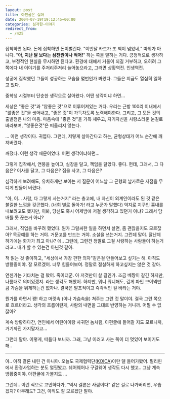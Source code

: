 ```yaml
---
layout: post
title: 아편굴은 싫어
date: 2004-07-19T19:12:45+00:00
categories: 심각한-이야기
redirect_from:
  - /425
---
```


집착하면 된다. 돈에 집착하면 돈이벌린다. "이번달 카드가 또 백이 넘었네," 따위가 아니다. "<strong>아, 지난 달 보다는 삼천원이나 적어!</strong>" 하는 쪽을 말하는 거다. 긍정적으로 생각하고, 부정적인 현실을 무시하면 된다고. 환경에 대해서 거울이 되길 거부하고, 오히려 그쪽에다 내 이야기를 주저리주저리 늘어놓으라고, 그러면 상황역전. 인생역전.

성공에 집착했던 그들이 성공하는 모습을 몇번인가 봐왔다. 그들은 지금도 열심히 일하고 있다.

중학생 시절부터 단순한 생각으로 살아왔다. 어떤 생각이냐 하면...

세상은 "좋은 것"과 "않좋은 것"으로 이루어져있는 거다. 우리는 근방 100리 이내에서 "않좋은 것"을 씻어내고, "좋은 것"이 가득차도록 노력해야한다. 그리고, 그 모든 것의 출발점은 나의 마음. 마음속에 "좋은 것"을 가득 채우고, 자기자신을 사랑스러운 눈길로 바라보며, "않좋은것"은 떠올리지 않는다.

... 이런 생각이다. 귀엽다. 그런데, 저렇게 살아간다고 하는, 균형상태가 어느 순간에 깨져버렸다.

깨졌다. 이런 생각 때문이었다. 어떤 생각이냐하면...

그렇게 집착해서, 연봉을 높이고, 실장을 달고, 책임을 달았다. 좋다. 헌데, 그래서, 그 다음은? 이사를 달고, 그 다음은? 집을 사고, 그 다음은?

심각하게 보려해도, 유치하게만 보이는 저 질문이 어느날 그 균형의 날카로운 지점을 무디게 만들어 버렸다.

"아, 이... 사람, 다 그렇게 사는거지" 라는 충고에, 내 자신이 외계인이라도 된 것 같은 불길한 느낌을 갖곤했다. (너희 별로 돌아가! 라고 누군가 말했다) 억지로 지구인 흉내를 내보려고도 했지만, 이봐, 당신도 혹시 어제밤에 저걸 생각하고 있던거 아냐? 그래서 담배를 못 끊는거 아냐?

그래서, 직업을 바꾸려 했었다. 뭔가 그럴싸한 일을 하면서 살면, 좀 괜찮을지도 모르잖아? 목공예를 하는 거야. 거문고를 만드는 거야. 소설을 쓰는거지. 그런데 말야. 잘난체 하기에는 화가가 최고 아냐? 에.. 그런데, 그런건 정말로 그걸 사랑하는 사람들이 하는거라고.. 내가 할 수 있는건 아닌것 같아.

책 읽는 것 좋아하고, "세상에서 가장 편한 의자"같은걸 만들어보고 싶기는 해. 아직도 방황중이야. 잘 모르겠어. 너무 힘들어보여. 정말로 절실하게 하고싶지는 않은 것 같아.

언젠가는 기타치는 걸 봤어. 죽이더군. 아 저것만이 살 길인가. 조금 베짱이 같긴 하지만, 나름대로 의미있겠지. 라는 생각도 해봤어. 하지만, 뭐니 뭐니해도, 깊게 파인 브이넥만큼 가슴을 뛰게하는건 없자나. 결국은 말초적이고 즉각적인 걸 바라는 거야.

뭔가를 하면서 꽝! 하고 머릿속 (이나 가슴속을) 쳐주는 그런 것 말이야. 결국 그런 쪽으로 흐르더라고. 생각의 흐름이란게, 사람의 내면을 그대로 반영하는 거니까. 어쩔 수 없잖아?

계속 방황하다간, 연인에서 어린아이랑 사귀던 놈처럼, 아편굴에 들어갈 지도 모르니까, 거기까진 가지말자고...

그런데 말야. 이렇게, 떠들다 보니까. 그래, 그냥 이러고 사는 쪽이 더 멋있어 보이기도 해..

<hr />

아.. 아직 결론 내린 건 아니야. 오늘도 국제협력단(<a href="http://www.koica.or.kr" target="bb">KOICA</a>)이란 델 들어가봤어. 필리핀에서 환경사업하는 분도 얼핏봤고. 쉐어웨어나 구걸웨어 생각도 다시 했고.. 그냥 계속 방황중이야. 아편굴에 가볼지도 ...

그런데.. 이런 식으로 고민하다가, "역시 결론은 사람이다" 같은 걸로 나가버리면, 우습겠지? 아무래도? 그건, 아직도 잘 모르겠단 말야.
<div id=comments>
</div>
